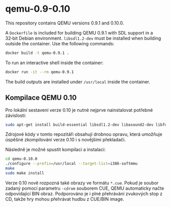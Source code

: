 # qemu-0.9-0.10

This repository contains QEMU versions 0.9.1 and 0.10.0.

A `Dockerfile` is included for building QEMU 0.9.1 with SDL support in a 32‑bit
Debian environment. `libsdl1.2-dev` must be installed when building outside the container. Use the following commands:

```bash
docker build -t qemu-0.9.1 .
```

To run an interactive shell inside the container:

```bash
docker run -it --rm qemu-0.9.1
```

The build outputs are installed under `/usr/local` inside the container.

## Kompilace QEMU 0.10

Pro lokální sestavení verze 0.10 je nutné nejprve nainstalovat potřebné závislosti:

```bash
sudo apt-get install build-essential libsdl1.2-dev libasound2-dev libfdt-dev libncurses-dev zlib1g-dev
```

Zdrojové kódy v tomto repozitáři obsahují drobnou opravu, která umožňuje úspěšné
zkompilování verze 0.10 i s novějšími překladači.

Následně je možné spustit kompilaci a instalaci:

```bash
cd qemu-0.10.0
./configure --prefix=/usr/local --target-list=i386-softmmu
make
sudo make install
```

Verze 0.10 nově rozpozná také obrazy ve formátu `*.cue`. Pokud je
soubor zadaný pomocí parametru `-cdrom` souborem CUE, QEMU automaticky
načte odpovídající BIN obraz.
Podporováno je i plné přehrávání zvukových stop z CD, takže hry mohou
přehrávat hudbu z CUE/BIN image.
